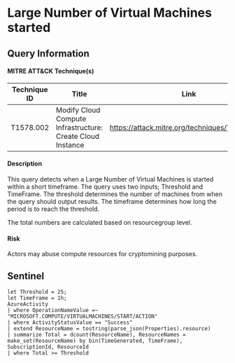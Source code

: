 # Large Number of Virtual Machines started

## Query Information

#### MITRE ATT&CK Technique(s)

| Technique ID | Title    | Link    |
| ---  | --- | --- |
| T1578.002 | Modify Cloud Compute Infrastructure: Create Cloud Instance |  https://attack.mitre.org/techniques/T1578/002/ |

#### Description
This query detects when a Large Number of Virtual Machines is started within a short timeframe. The query uses two inputs; Threshold and TimeFrame. The threshold determines the number of machines from when the query should output results. The timeframe determines how long the period is to reach the threshold.

The total numbers are calculated based on resourcegroup level.

#### Risk
Actors may abuse compute resources for cryptomining purposes.

## Sentinel
```KQL
let Threshold = 25;
let TimeFrame = 1h;
AzureActivity
| where OperationNameValue =~ "MICROSOFT.COMPUTE/VIRTUALMACHINES/START/ACTION"
| where ActivityStatusValue == "Success"
| extend ResourceName = tostring(parse_json(Properties).resource)
| summarize Total = dcount(ResourceName), ResourceNames = make_set(ResourceName) by bin(TimeGenerated, TimeFrame), SubscriptionId, ResourceId
| where Total >= Threshold
```
